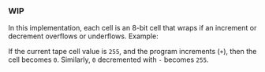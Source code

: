 ### WIP

In this implementation, each cell is an 8-bit cell that wraps if an increment or decrement overflows or underflows. Example:

If the current tape cell value is `255`, and the program increments (`+`), then the cell becomes `0`. Similarly, `0` decremented with `-` becomes `255`.
